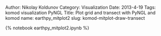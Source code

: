   Author: Nikolay Koldunov
  Category: Visualization
  Date: 2013-4-19
  Tags: komod visualization PyNGL
  Title: Plot grid and transect with PyNGL and komod
  name: earthpy_mitplot2
  slug: komod-mitplot-draw-transect

{% notebook earthpy_mitplot2.ipynb %}